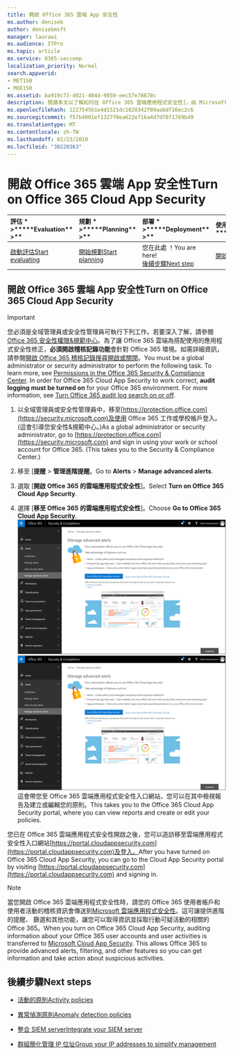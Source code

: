 ```yaml
---
title: 開啟 Office 365 雲端 App 安全性
ms.author: deniseb
author: denisebmsft
manager: laurawi
ms.audience: ITPro
ms.topic: article
ms.service: O365-seccomp
localization_priority: Normal
search.appverid:
- MET150
- MOE150
ms.assetid: ba919c73-d021-404d-9850-eec57e78678c
description: 閱讀本文以了解如何在 Office 365 雲端應用程式安全性]，由 Microsoft Azure 中的雲端應用程式安全性提供開啟。
ms.openlocfilehash: 1227545b1e4d1521dc1820342f09aabdf16ec2c6
ms.sourcegitcommit: f57b4001ef1327f0ea622e716a4d7d78f1769b49
ms.translationtype: MT
ms.contentlocale: zh-TW
ms.lasthandoff: 02/23/2019
ms.locfileid: "30220363"
---
```

# <a name="turn-on-office-365-cloud-app-security"></a><span data-ttu-id="371da-103">開啟 Office 365 雲端 App 安全性</span><span class="sxs-lookup"><span data-stu-id="371da-103">Turn on Office 365 Cloud App Security</span></span>
  
|<span data-ttu-id="371da-104">評估 \* *\>*\*</span><span class="sxs-lookup"><span data-stu-id="371da-104">\*\*\*\*Evaluation\*\* \>\*\*</span></span>|<span data-ttu-id="371da-105">規劃 \* *\>*\*</span><span class="sxs-lookup"><span data-stu-id="371da-105">\*\*\*\*Planning\*\* \>\*\*</span></span>|<span data-ttu-id="371da-106">部署 \* *\>*\*</span><span class="sxs-lookup"><span data-stu-id="371da-106">\*\*\*\*Deployment\*\* \>\*\*</span></span>|<span data-ttu-id="371da-107">使用率 \* \* \*</span><span class="sxs-lookup"><span data-stu-id="371da-107">\*\*\*\*Utilization\*\*\*\*</span></span>|
|:-----|:-----|:-----|:-----|
|[<span data-ttu-id="371da-108">啟動評估</span><span class="sxs-lookup"><span data-stu-id="371da-108">Start evaluating</span></span>](office-365-cas-overview.md) <br/> |[<span data-ttu-id="371da-109">開始規劃</span><span class="sxs-lookup"><span data-stu-id="371da-109">Start planning</span></span>](get-ready-for-office-365-cas.md) <br/> |<span data-ttu-id="371da-110">您在此處 ！</span><span class="sxs-lookup"><span data-stu-id="371da-110">You are here!</span></span>  <br/> [<span data-ttu-id="371da-111">後續步驟</span><span class="sxs-lookup"><span data-stu-id="371da-111">Next step</span></span>](activity-policies-and-alerts.md) <br/> |[<span data-ttu-id="371da-112">開始使用</span><span class="sxs-lookup"><span data-stu-id="371da-112">Start utilizing</span></span>](utilization-activities-for-ocas.md) <br/> |
  
## <a name="turn-on-office-365-cloud-app-security"></a><span data-ttu-id="371da-113">開啟 Office 365 雲端 App 安全性</span><span class="sxs-lookup"><span data-stu-id="371da-113">Turn on Office 365 Cloud App Security</span></span>

> [!IMPORTANT]
> <span data-ttu-id="371da-p101">您必須是全域管理員或安全性管理員可執行下列工作。若要深入了解，請參閱[Office 365 安全性權限&amp;規範中心](permissions-in-the-security-and-compliance-center.md)。為了讓 Office 365 雲端為搭配使用的應用程式安全性修正，**必須開啟稽核記錄功能**會針對 Office 365 環境。如需詳細資訊，請參閱[開啟 Office 365 稽核記錄搜尋開啟或關閉](turn-audit-log-search-on-or-off.md)。</span><span class="sxs-lookup"><span data-stu-id="371da-p101">You must be a global administrator or security administrator to perform the following task. To learn more, see [Permissions in the Office 365 Security &amp; Compliance Center](permissions-in-the-security-and-compliance-center.md). In order for Office 365 Cloud App Security to work correct, **audit logging must be turned on** for your Office 365 environment. For more information, see [Turn Office 365 audit log search on or off](turn-audit-log-search-on-or-off.md).</span></span> 
  
1. <span data-ttu-id="371da-p102">以全域管理員或安全性管理員中，移至[https://protection.office.com](https://security.microsoft.com)及使用 Office 365 工作或學校帳戶登入。(這會引導您安全性&amp;規範中心。)</span><span class="sxs-lookup"><span data-stu-id="371da-p102">As a global administrator or security administrator, go to [https://protection.office.com](https://security.microsoft.com) and sign in using your work or school account for Office 365. (This takes you to the Security &amp; Compliance Center.)</span></span> 
    
2. <span data-ttu-id="371da-120">移至 [**提醒** \> **管理進階提醒**。</span><span class="sxs-lookup"><span data-stu-id="371da-120">Go to **Alerts** \> **Manage advanced alerts**.</span></span>
    
3. <span data-ttu-id="371da-121">選取 [**開啟 Office 365 的雲端應用程式安全性**]。</span><span class="sxs-lookup"><span data-stu-id="371da-121">Select **Turn on Office 365 Cloud App Security**.</span></span>
    
4. <span data-ttu-id="371da-122">選擇 [**移至 Office 365 的雲端應用程式安全性**]。</span><span class="sxs-lookup"><span data-stu-id="371da-122">Choose **Go to Office 365 Cloud App Security**.</span></span><br/><span data-ttu-id="371da-123">![安全性&amp;規範中心選擇管理進階警告移至 Office 365 雲端應用程式安全性](media/958632d4-03e3-4ade-8e22-d5509db6fca7.png)</span><span class="sxs-lookup"><span data-stu-id="371da-123">![In the Security &amp; Compliance Center, choose Manage Advanced Alerts to go to Office 365 Cloud App Security](media/958632d4-03e3-4ade-8e22-d5509db6fca7.png)</span></span><br/><span data-ttu-id="371da-124">這會帶您至 Office 365 雲端應用程式安全性入口網站，您可以在其中檢視報告及建立或編輯您的原則。</span><span class="sxs-lookup"><span data-stu-id="371da-124">This takes you to the Office 365 Cloud App Security portal, where you can view reports and create or edit your policies.</span></span>

<span data-ttu-id="371da-125">您已在 Office 365 雲端應用程式安全性開啟之後，您可以造訪移至雲端應用程式安全性入口網站[https://portal.cloudappsecurity.com](https://portal.cloudappsecurity.com)及登入。</span><span class="sxs-lookup"><span data-stu-id="371da-125">After you have turned on Office 365 Cloud App Security, you can go to the Cloud App Security portal by visiting [https://portal.cloudappsecurity.com](https://portal.cloudappsecurity.com) and signing in.</span></span>
    
> [!NOTE]
> <span data-ttu-id="371da-p103">當您開啟 Office 365 雲端應用程式安全性時，請您的 Office 365 使用者帳戶和使用者活動的稽核資訊會傳送到[Microsoft 雲端應用程式安全性](https://aka.ms/whatiscas)。這可讓提供進階的提醒、 篩選和其他功能，讓您可以取得資訊並採取行動可疑活動的相關的 Office 365。</span><span class="sxs-lookup"><span data-stu-id="371da-p103">When you turn on Office 365 Cloud App Security, auditing information about your Office 365 user accounts and user activities is transferred to [Microsoft Cloud App Security](https://aka.ms/whatiscas). This allows Office 365 to provide advanced alerts, filtering, and other features so you can get information and take action about suspicious activities.</span></span> 
  
## <a name="next-steps"></a><span data-ttu-id="371da-128">後續步驟</span><span class="sxs-lookup"><span data-stu-id="371da-128">Next steps</span></span>

- [<span data-ttu-id="371da-129">活動的原則</span><span class="sxs-lookup"><span data-stu-id="371da-129">Activity policies</span></span>](activity-policies-and-alerts.md)
    
- [<span data-ttu-id="371da-130">異常偵測原則</span><span class="sxs-lookup"><span data-stu-id="371da-130">Anomaly detection policies</span></span>](anomaly-detection-policies-in-ocas.md)
    
- [<span data-ttu-id="371da-131">整合 SIEM server</span><span class="sxs-lookup"><span data-stu-id="371da-131">Integrate your SIEM server</span></span>](integrate-your-siem-server-with-office-365-cas.md)
    
- [<span data-ttu-id="371da-132">群組簡化管理 IP 位址</span><span class="sxs-lookup"><span data-stu-id="371da-132">Group your IP addresses to simplify management</span></span>](group-your-ip-addresses-in-ocas.md)
    

